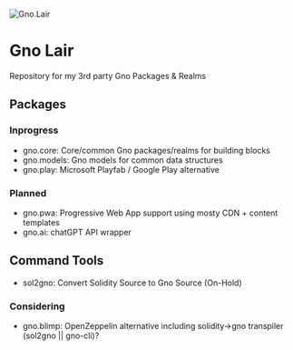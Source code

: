 ![Gno.Lair](https://github.com/AndrewDonelson/gno.lair/blob/main/.design/images/gno.lair.logo-whit.png?raw=true)
# Gno Lair

Repository for my 3rd party Gno Packages &amp; Realms

## Packages

### Inprogress

- gno.core: Core/common Gno packages/realms for building blocks
- gno.models: Gno models for common data structures
- gno.play: Microsoft Playfab / Google Play alternative

### Planned

- gno.pwa: Progressive Web App support using mosty CDN + content templates
- gno.ai: chatGPT API wrapper

## Command Tools

- sol2gno: Convert Solidity Source to Gno Source (On-Hold)

### Considering

- gno.blimp: OpenZeppelin alternative including solidity->gno transpiler (sol2gno || gno-cli)?
